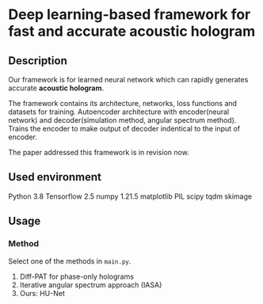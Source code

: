 # Deep learning-based framework for fast and accurate acoustic hologram

## Description
Our framework is for learned neural network which can rapidly generates accurate **acoustic hologram**.

The framework contains its architecture, networks, loss functions and datasets for training.
Autoencoder architecture with encoder(neural network) and decoder(simulation method, angular spectrum method).
Trains the encoder to make output of decoder indentical to the input of encoder.

The paper addressed this framework is in revision now.


## Used environment
Python 3.8
Tensorflow 2.5
numpy 1.21.5
matplotlib
PIL
scipy
tqdm
skimage

## Usage
### Method
Select one of the methods in `main.py`.
1) Diff-PAT for phase-only holograms
2) Iterative angular spectrum approach (IASA)
3) Ours: HU-Net

